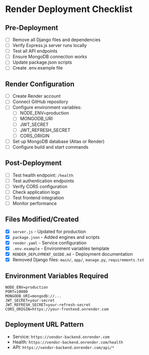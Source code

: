 # Render Deployment Checklist

## Pre-Deployment
- [ ] Remove all Django files and dependencies
- [ ] Verify Express.js server runs locally
- [ ] Test all API endpoints
- [ ] Ensure MongoDB connection works
- [ ] Update package.json scripts
- [ ] Create .env.example file

## Render Configuration
- [ ] Create Render account
- [ ] Connect GitHub repository
- [ ] Configure environment variables:
  - [ ] NODE_ENV=production
  - [ ] MONGODB_URI
  - [ ] JWT_SECRET
  - [ ] JWT_REFRESH_SECRET
  - [ ] CORS_ORIGIN
- [ ] Set up MongoDB database (Atlas or Render)
- [ ] Configure build and start commands

## Post-Deployment
- [ ] Test health endpoint: `/health`
- [ ] Test authentication endpoints
- [ ] Verify CORS configuration
- [ ] Check application logs
- [ ] Test frontend integration
- [ ] Monitor performance

## Files Modified/Created
- [x] `server.js` - Updated for production
- [x] `package.json` - Added engines and scripts
- [x] `render.yaml` - Service configuration
- [x] `.env.example` - Environment variables template
- [x] `RENDER_DEPLOYMENT_GUIDE.md` - Deployment documentation
- [x] Removed Django files: `main/`, `app/`, `manage.py`, `requirements.txt`

## Environment Variables Required
```
NODE_ENV=production
PORT=10000
MONGODB_URI=mongodb://...
JWT_SECRET=your-secret
JWT_REFRESH_SECRET=your-refresh-secret
CORS_ORIGIN=https://your-frontend.onrender.com
```

## Deployment URL Pattern
- Service: `https://vendor-backend.onrender.com`
- Health: `https://vendor-backend.onrender.com/health`
- API: `https://vendor-backend.onrender.com/api/*`